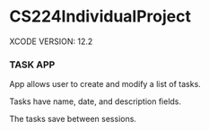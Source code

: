 # CS224IndividualProject
XCODE VERSION: 12.2

<h3> TASK APP </h3>

App allows user to create and modify a list of tasks.

Tasks have name, date, and description fields.

The tasks save between sessions.
